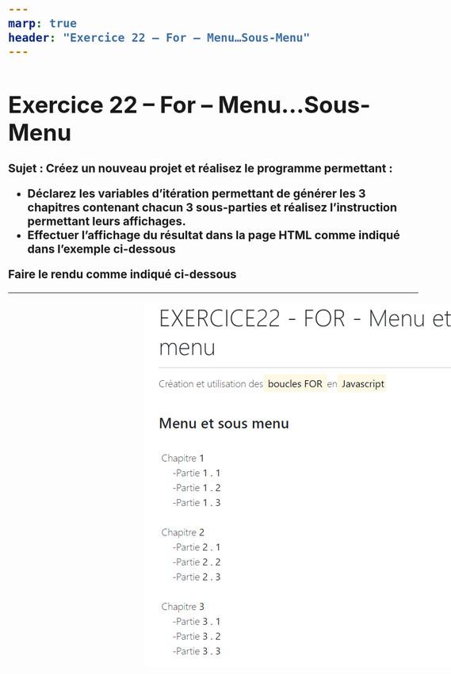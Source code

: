 ```yaml
---
marp: true
header: "Exercice 22 – For – Menu…Sous-Menu"
---
```

<style scoped>
:not(h1){
    font-size : 23px;
    font-weight : bold;
}
</style>

# Exercice 22 – For – Menu…Sous-Menu


Sujet : Créez un nouveau projet et réalisez le programme permettant :
- Déclarez les variables d’itération permettant de générer les 3 chapitres contenant chacun 3 sous-parties et réalisez l’instruction permettant leurs affichages.
- Effectuer l’affichage du résultat dans la page HTML comme indiqué dans l’exemple ci-dessous
  
Faire le rendu comme indiqué ci-dessous

---
<style scoped>
img {
    margin-left : 275px;
}
</style>

![w:600](image.png)